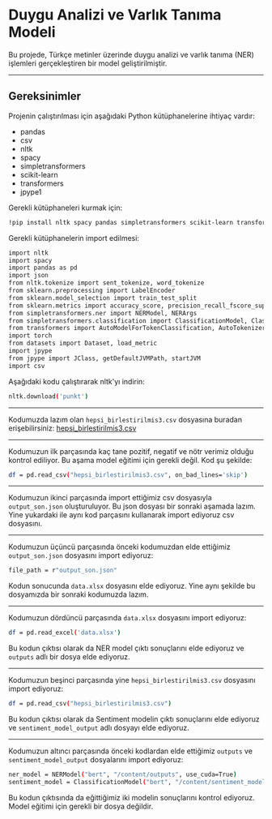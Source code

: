 # Duygu Analizi ve Varlık Tanıma Modeli

Bu projede, Türkçe metinler üzerinde duygu analizi ve varlık tanıma (NER) işlemleri gerçekleştiren bir model geliştirilmiştir.

***

## Gereksinimler

Projenin çalıştırılması için aşağıdaki Python kütüphanelerine ihtiyaç vardır:

- pandas
- csv
- nltk
- spacy
- simpletransformers
- scikit-learn
- transformers
- jpype1

Gerekli kütüphaneleri kurmak için:

```bash
!pip install nltk spacy pandas simpletransformers scikit-learn transformers jpype1
```

Gerekli kütüphanelerin import edilmesi:

```bash
import nltk
import spacy
import pandas as pd
import json
from nltk.tokenize import sent_tokenize, word_tokenize
from sklearn.preprocessing import LabelEncoder
from sklearn.model_selection import train_test_split
from sklearn.metrics import accuracy_score, precision_recall_fscore_support
from simpletransformers.ner import NERModel, NERArgs
from simpletransformers.classification import ClassificationModel, ClassificationArgs
from transformers import AutoModelForTokenClassification, AutoTokenizer, TrainingArguments, Trainer
import torch
from datasets import Dataset, load_metric
import jpype
from jpype import JClass, getDefaultJVMPath, startJVM
import csv
```

Aşağıdaki kodu çalıştırarak nltk'yı indirin:

```bash
nltk.download('punkt')
```

***

Kodumuzda lazım olan `hepsi_birlestirilmis3.csv` dosyasına buradan erişebilirsiniz: 
[hepsi_birlestirilmis3.csv](etiketlenmis_dosya/hepsi_birlestirilmis3.csv)

***

Kodumuzun ilk parçasında kaç tane pozitif, negatif ve nötr verimiz olduğu kontrol ediliyor. Bu aşama model eğitimi için gerekli değil. Kod şu şekilde:

```bash
df = pd.read_csv("hepsi_birlestirilmis3.csv", on_bad_lines='skip')
```

***

Kodumuzun ikinci parçasında import ettiğimiz csv dosyasıyla `output_son.json` oluşturuluyor. Bu json dosyası bir sonraki aşamada lazım. Yine yukardaki ile aynı kod parçasını kullanarak import ediyoruz csv dosyasını.

***

Kodumuzun üçüncü parçasında önceki kodumuzdan elde ettiğimiz `output_son.json` dosyasını import ediyoruz:

```bash
file_path = r"output_son.json"
```

Kodun sonucunda `data.xlsx` dosyasını elde ediyoruz. Yine aynı şekilde bu dosyamızda bir sonraki kodumuzda lazım.

***

Kodumuzun dördüncü parçasında `data.xlsx` dosyasını import ediyoruz:

```bash
df = pd.read_excel('data.xlsx')
```

Bu kodun çıktısı olarak da NER model çıktı sonuçlarını elde ediyoruz ve `outputs` adlı bir dosya elde ediyoruz.

***

Kodumuzun beşinci parçasında yine `hepsi_birlestirilmis3.csv` dosyasını import ediyoruz:

```bash
df = pd.read_csv("hepsi_birlestirilmis3.csv")
```

Bu kodun çıktısı olarak da Sentiment modelin çıktı sonuçlarını elde ediyoruz ve `sentiment_model_output` adlı dosyayı elde ediyoruz.

***

Kodumuzun altıncı parçasında önceki kodlardan elde ettiğimiz `outputs` ve `sentiment_model_output` dosyalarını import ediyoruz:

```bash
ner_model = NERModel("bert", "/content/outputs", use_cuda=True)
sentiment_model = ClassificationModel("bert", "/content/sentiment_model_output", use_cuda=True)
```

Bu kodun çıktısında da eğittiğimiz iki modelin sonuçlarını kontrol ediyoruz. Model eğitimi için gerekli bir dosya değildir.

